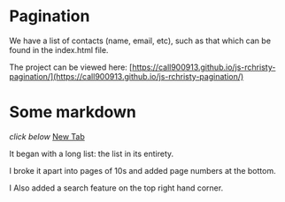 # Pagination

We have a list of contacts (name, email, etc), such as that which can be found in the index.html file.

The project can be viewed here:
[https://call900913.github.io/js-rchristy-pagination/](https://call900913.github.io/js-rchristy-pagination/)

# Some markdown
*click below*
<a href="example.com" target="_blank">New Tab</a>

It began with a long list: the list in its entirety.

I broke it apart into pages of 10s and added page numbers at the bottom.

I Also added a search feature on the top right hand corner.
